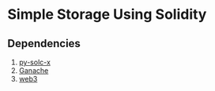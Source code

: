 # Simple Storage Using Solidity

## Dependencies

1. [py-solc-x](https://pypi.org/project/py-solc-x/)
2. [Ganache](https://www.trufflesuite.com/ganache#)
3. [web3](https://web3py.readthedocs.io/en/stable/quickstart.html)
